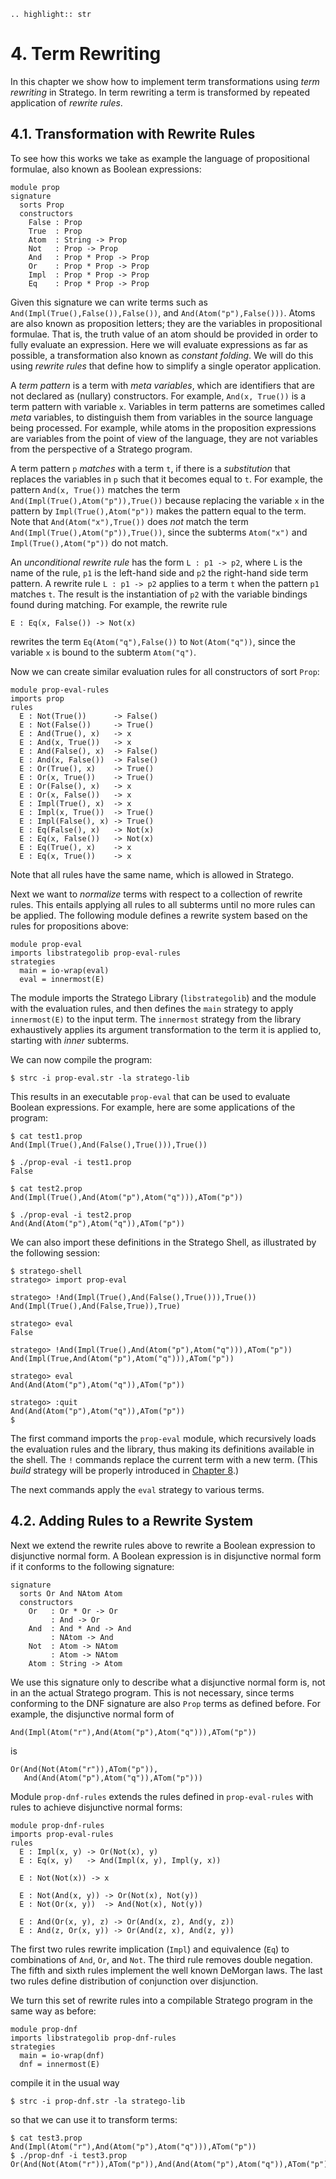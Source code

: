```eval_rst
.. highlight:: str
```

# 4. Term Rewriting

In this chapter we show how to implement term transformations using _term rewriting_ in Stratego. In term rewriting a term is transformed by repeated application of _rewrite rules_.


## 4.1. Transformation with Rewrite Rules

To see how this works we take as example the language of propositional formulae, also known as Boolean expressions:

    module prop
    signature
      sorts Prop
      constructors
        False : Prop
        True  : Prop
        Atom  : String -> Prop
        Not   : Prop -> Prop
        And   : Prop * Prop -> Prop
        Or    : Prop * Prop -> Prop
        Impl  : Prop * Prop -> Prop
        Eq    : Prop * Prop -> Prop

Given this signature we can write terms such as `And(Impl(True(),False()),False())`, and `And(Atom("p"),False()))`. Atoms are also known as proposition letters; they are the variables in propositional formulae. That is, the truth value of an atom should be provided in order to fully evaluate an expression. Here we will evaluate expressions as far as possible, a transformation also known as _constant folding_. We will do this using _rewrite rules_ that define how to simplify a single operator application.

A _term pattern_ is a term with _meta variables_, which are identifiers that are not declared as (nullary) constructors. For example, `And(x, True())` is a term pattern with variable `x`. Variables in term patterns are sometimes called _meta_ variables, to distinguish them from variables in the source language being processed. For example, while atoms in the proposition expressions are variables from the point of view of the language, they are not variables from the perspective of a Stratego program.

A term pattern `p` _matches_ with a term `t`, if there is a _substitution_ that replaces the variables in `p` such that it becomes equal to `t`. For example, the pattern `And(x, True())` matches the term `And(Impl(True(),Atom("p")),True())` because replacing the variable `x` in the pattern by `Impl(True(),Atom("p"))` makes the pattern equal to the term. Note that `And(Atom("x"),True())` does _not_ match the term `And(Impl(True(),Atom("p")),True())`, since the subterms `Atom("x")` and `Impl(True(),Atom("p"))` do not match.

An _unconditional rewrite rule_ has the form `L : p1 -> p2`, where `L` is the name of the rule, `p1` is the left-hand side and `p2` the right-hand side term pattern. A rewrite rule `L : p1 -> p2` applies to a term `t` when the pattern `p1` matches `t`. The result is the instantiation of `p2` with the variable bindings found during matching. For example, the rewrite rule

    E : Eq(x, False()) -> Not(x)

rewrites the term `Eq(Atom("q"),False())` to `Not(Atom("q"))`, since the variable `x` is bound to the subterm `Atom("q")`.

Now we can create similar evaluation rules for all constructors of sort `Prop`:

    module prop-eval-rules
    imports prop
    rules
      E : Not(True())      -> False()
      E : Not(False())     -> True()
      E : And(True(), x)   -> x
      E : And(x, True())   -> x
      E : And(False(), x)  -> False()
      E : And(x, False())  -> False()
      E : Or(True(), x)    -> True()
      E : Or(x, True())    -> True()
      E : Or(False(), x)   -> x
      E : Or(x, False())   -> x
      E : Impl(True(), x)  -> x
      E : Impl(x, True())  -> True()
      E : Impl(False(), x) -> True()
      E : Eq(False(), x)   -> Not(x)
      E : Eq(x, False())   -> Not(x)
      E : Eq(True(), x)    -> x
      E : Eq(x, True())    -> x

Note that all rules have the same name, which is allowed in Stratego.

Next we want to _normalize_ terms with respect to a collection of rewrite rules. This entails applying all rules to all subterms until no more rules can be applied. The following module defines a rewrite system based on the rules for propositions above:

    module prop-eval
    imports libstrategolib prop-eval-rules
    strategies
      main = io-wrap(eval)
      eval = innermost(E)

The module imports the Stratego Library (`libstrategolib`) and the module with the evaluation rules, and then defines the `main` strategy to apply `innermost(E)` to the input term. The `innermost` strategy from the library exhaustively applies its argument transformation to the term it is applied to, starting with _inner_ subterms.

We can now compile the program:

    $ strc -i prop-eval.str -la stratego-lib

This results in an executable `prop-eval` that can be used to evaluate Boolean expressions. For example, here are some applications of the program:

    $ cat test1.prop
    And(Impl(True(),And(False(),True())),True())

    $ ./prop-eval -i test1.prop
    False

    $ cat test2.prop
    And(Impl(True(),And(Atom("p"),Atom("q"))),ATom("p"))

    $ ./prop-eval -i test2.prop
    And(And(Atom("p"),Atom("q")),ATom("p"))

We can also import these definitions in the Stratego Shell, as illustrated by the following session:

    $ stratego-shell
    stratego> import prop-eval

    stratego> !And(Impl(True(),And(False(),True())),True())
    And(Impl(True(),And(False,True)),True)

    stratego> eval
    False

    stratego> !And(Impl(True(),And(Atom("p"),Atom("q"))),ATom("p"))
    And(Impl(True,And(Atom("p"),Atom("q"))),ATom("p"))

    stratego> eval
    And(And(Atom("p"),Atom("q")),ATom("p"))

    stratego> :quit
    And(And(Atom("p"),Atom("q")),ATom("p"))
    $

The first command imports the `prop-eval` module, which recursively loads the evaluation rules and the library, thus making its definitions available in the shell. The `!` commands replace the current term with a new term. (This _build_ strategy will be properly introduced in [Chapter 8][1].)

The next commands apply the `eval` strategy to various terms.

## 4.2. Adding Rules to a Rewrite System

Next we extend the rewrite rules above to rewrite a Boolean expression to disjunctive normal form. A Boolean expression is in disjunctive normal form if it conforms to the following signature:

    signature
      sorts Or And NAtom Atom
      constructors
        Or   : Or * Or -> Or
             : And -> Or
        And  : And * And -> And
             : NAtom -> And
        Not  : Atom -> NAtom
             : Atom -> NAtom
        Atom : String -> Atom

We use this signature only to describe what a disjunctive normal form is, not in an the actual Stratego program. This is not necessary, since terms conforming to the DNF signature are also `Prop` terms as defined before. For example, the disjunctive normal form of

    And(Impl(Atom("r"),And(Atom("p"),Atom("q"))),ATom("p"))

is

    Or(And(Not(Atom("r")),ATom("p")),
       And(And(Atom("p"),Atom("q")),ATom("p")))

Module `prop-dnf-rules` extends the rules defined in `prop-eval-rules` with rules to achieve disjunctive normal forms:

    module prop-dnf-rules
    imports prop-eval-rules
    rules
      E : Impl(x, y) -> Or(Not(x), y)
      E : Eq(x, y)   -> And(Impl(x, y), Impl(y, x))

      E : Not(Not(x)) -> x

      E : Not(And(x, y)) -> Or(Not(x), Not(y))
      E : Not(Or(x, y))  -> And(Not(x), Not(y))

      E : And(Or(x, y), z) -> Or(And(x, z), And(y, z))
      E : And(z, Or(x, y)) -> Or(And(z, x), And(z, y))

The first two rules rewrite implication (`Impl`) and equivalence (`Eq`) to combinations of `And`, `Or`, and `Not`. The third rule removes double negation. The fifth and sixth rules implement the well known DeMorgan laws. The last two rules define distribution of conjunction over disjunction.

We turn this set of rewrite rules into a compilable Stratego program in the same way as before:

    module prop-dnf
    imports libstrategolib prop-dnf-rules
    strategies
      main = io-wrap(dnf)
      dnf = innermost(E)

compile it in the usual way

    $ strc -i prop-dnf.str -la stratego-lib

so that we can use it to transform terms:

    $ cat test3.prop
    And(Impl(Atom("r"),And(Atom("p"),Atom("q"))),ATom("p"))
    $ ./prop-dnf -i test3.prop
    Or(And(Not(Atom("r")),ATom("p")),And(And(Atom("p"),Atom("q")),ATom("p")))

[1]: 08-creating-and-analyzing-terms.md "Creating and Analyzing Terms"
